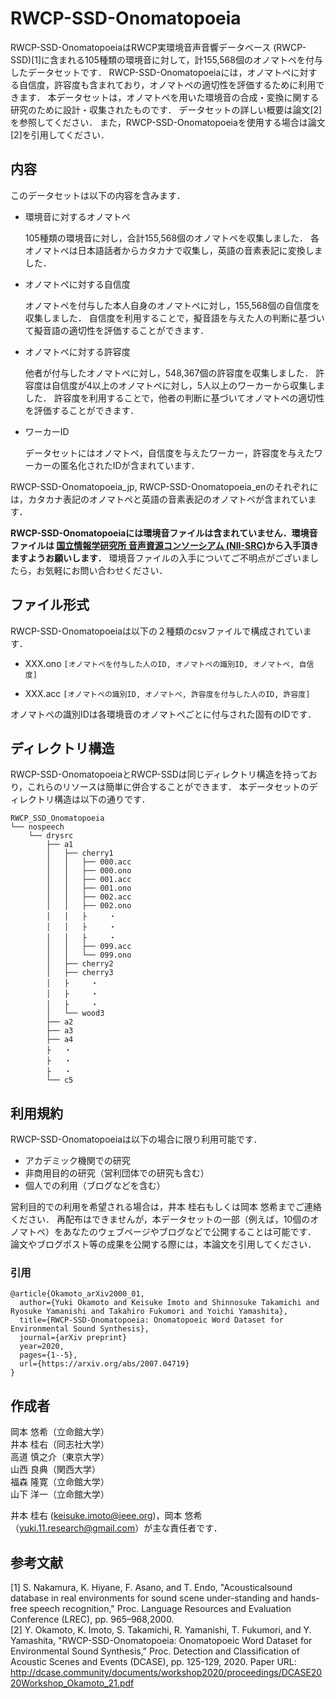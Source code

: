 # RWCP-SSD-Onomatopoeia

RWCP-SSD-OnomatopoeiaはRWCP実環境音声音響データベース (RWCP-SSD)[1]に含まれる105種類の環境音に対して，計155,568個のオノマトペを付与したデータセットです．
RWCP-SSD-Onomatopoeiaには，オノマトペに対する自信度，許容度も含まれており，オノマトペの適切性を評価するために利用できます．
本データセットは，オノマトペを用いた環境音の合成・変換に関する研究のために設計・収集されたものです．
データセットの詳しい概要は論文[2]を参照してください．
また，RWCP-SSD-Onomatopoeiaを使用する場合は論文[2]を引用してください．


## 内容

このデータセットは以下の内容を含みます．

- 環境音に対するオノマトペ

	105種類の環境音に対し，合計155,568個のオノマトペを収集しました．
	各オノマトペは日本語話者からカタカナで収集し，英語の音素表記に変換しました．

- オノマトペに対する自信度

	オノマトペを付与した本人自身のオノマトペに対し，155,568個の自信度を収集しました．
	自信度を利用することで，擬音語を与えた人の判断に基づいて擬音語の適切性を評価することができます．

- オノマトペに対する許容度

	他者が付与したオノマトペに対し，548,367個の許容度を収集しました．
	許容度は自信度が4以上のオノマトペに対し，5人以上のワーカーから収集しました．
	許容度を利用することで，他者の判断に基づいてオノマトペの適切性を評価することができます．

- ワーカーID

	データセットにはオノマトペ，自信度を与えたワーカー，許容度を与えたワーカーの匿名化されたIDが含まれています．

RWCP-SSD-Onomatopoeia_jp, RWCP-SSD-Onomatopoeia_enのそれぞれには，カタカナ表記のオノマトペと英語の音素表記のオノマトペが含まれています．

**RWCP-SSD-Onomatopoeiaには環境音ファイルは含まれていません．環境音ファイルは [国立情報学研究所 音声資源コンソーシアム (NII-SRC)](http://research.nii.ac.jp/src/en/index.html)から入手頂きますようお願いします．**
環境音ファイルの入手についてご不明点がございましたら，お気軽にお問い合わせください．


## ファイル形式

RWCP-SSD-Onomatopoeiaは以下の２種類のcsvファイルで構成されています．

- XXX.ono
	``[オノマトペを付与した人のID, オノマトペの識別ID, オノマトペ, 自信度]``

- XXX.acc
	``[オノマトペの識別ID, オノマトペ, 許容度を付与した人のID, 許容度]``

オノマトペの識別IDは各環境音のオノマトペごとに付与された固有のIDです．

## ディレクトリ構造

RWCP-SSD-OnomatopoeiaとRWCP-SSDは同じディレクトリ構造を持っており，これらのリソースは簡単に併合することができます．
本データセットのディレクトリ構造は以下の通りです．

	RWCP_SSD_Onomatopoeia
	└── nospeech
	    └── drysrc
	        ├── a1
	        │   ├── cherry1
	        │   │   ├── 000.acc
	        │   │   ├── 000.ono
	        │   │   ├── 001.acc
	        │   │   ├── 001.ono
	        │   │   ├── 002.acc
	        │   │   ├── 002.ono
	        │   │   ├     ・
	        │   │   ├     ・
	        │   │   ├     ・
	        │   │   ├── 099.acc
	        │   │   └── 099.ono
	        │   ├── cherry2
	        │   ├── cherry3
	        │   ├     ・
	        │   ├     ・
	        │   ├     ・
	        │   └── wood3
	        ├── a2
	        ├── a3
	        ├── a4
	        ├   ・
	        ├   ・
	        ├   ・
	        └── c5



## 利用規約

RWCP-SSD-Onomatopoeiaは以下の場合に限り利用可能です．
- アカデミック機関での研究
- 非商用目的の研究（営利団体での研究も含む）
- 個人での利用（ブログなどを含む）

営利目的での利用を希望される場合は，井本 桂右もしくは岡本 悠希までご連絡ください．
再配布はできませんが，本データセットの一部（例えば，10個のオノマトペ）をあなたのウェブページやブログなどで公開することは可能です．
論文やブログポスト等の成果を公開する際には，本論文を引用してください．  

### 引用
```
@article{Okamoto_arXiv2000_01,
  author={Yuki Okamoto and Keisuke Imoto and Shinnosuke Takamichi and Ryosuke Yamanishi and Takahiro Fukumori and Yoichi Yamashita},
  title={RWCP-SSD-Onomatopoeia: Onomatopoeic Word Dataset for Environmental Sound Synthesis},
  journal={arXiv preprint}
  year=2020,
  pages={1--5},
  url={https://arxiv.org/abs/2007.04719}
}
```


## 作成者
岡本 悠希（立命館大学）  
井本 桂右（同志社大学）  
高道 慎之介（東京大学）  
山西 良典（関西大学）  
福森 隆寛（立命館大学）  
山下 洋一（立命館大学）  

井本 桂右 (keisuke.imoto@ieee.org)，岡本 悠希（yuki.11.research@gmail.com）が主な責任者です．


## 参考文献
[1] S. Nakamura, K. Hiyane, F. Asano, and T. Endo, "Acousticalsound database in real environments for sound scene under-standing and hands-free speech recognition," Proc. Language Resources and Evaluation Conference (LREC), pp. 965–968,2000.  
[2] Y. Okamoto, K. Imoto, S. Takamichi, R. Yamanishi, T. Fukumori, and Y. Yamashita, "RWCP-SSD-Onomatopoeia: Onomatopoeic Word Dataset for Environmental Sound Synthesis," Proc. Detection and Classification of Acoustic Scenes and Events (DCASE), pp. 125-129, 2020. Paper URL: http://dcase.community/documents/workshop2020/proceedings/DCASE2020Workshop_Okamoto_21.pdf  
